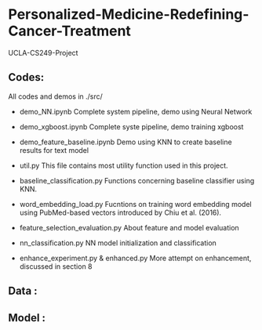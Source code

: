 # Personalized-Medicine-Redefining-Cancer-Treatment
UCLA-CS249-Project

## Codes:
All codes and demos in ./src/

* demo_NN.ipynb
Complete system pipeline, demo using Neural Network 
* demo_xgboost.ipynb
Complete syste pipeline, demo training xgboost
* demo_feature_baseline.ipynb
Demo using KNN to create baseline results for text model
* util.py
This file contains most utility function used in this project.

* baseline_classification.py
Functions concerning baseline classifier using KNN.
* word_embedding_load.py
Fucntions on training word embedding model using PubMed-based vectors introduced by Chiu et al. (2016).
* feature_selection_evaluation.py
About feature and model evaluation

* nn_classification.py
NN model initialization and classification
* enhance_experiment.py & enhanced.py
More attempt on enhancement, discussed in section 8

## Data :

## Model :
